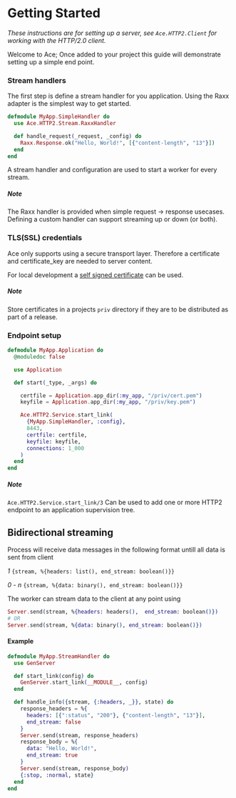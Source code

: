 # Getting Started

*These instructions are for setting up a server, see `Ace.HTTP2.Client` for working with the HTTP/2.0 client.*

Welcome to Ace;
Once added to your project this guide will demonstrate setting up a simple end point.

### Stream handlers

The first step is define a stream handler for you application.
Using the Raxx adapter is the simplest way to get started.

```elixir
defmodule MyApp.SimpleHandler do
  use Ace.HTTP2.Stream.RaxxHandler

  def handle_request(_request, _config) do
    Raxx.Response.ok("Hello, World!", [{"content-length", "13"}])
  end
end
```

A stream handler and configuration are used to start a worker for every stream.

##### Note

The Raxx handler is provided when simple request -> response usecases.
Defining a custom handler can support streaming up or down (or both).

### TLS(SSL) credentials

Ace only supports using a secure transport layer.
Therefore a certificate and certificate_key are needed to server content.

For local development a [self signed certificate](http://how2ssl.com/articles/openssl_commands_and_tips/) can be used.

##### Note

Store certificates in a projects `priv` directory if they are to be distributed as part of a release.

### Endpoint setup

```elixir
defmodule MyApp.Application do
  @moduledoc false

  use Application

  def start(_type, _args) do

    certfile = Application.app_dir(:my_app, "/priv/cert.pem")
    keyfile = Application.app_dir(:my_app, "/priv/key.pem")

    Ace.HTTP2.Service.start_link(
      {MyApp.SimpleHandler, :config},
      8443,
      certfile: certfile,
      keyfile: keyfile,
      connections: 1_000
    )
  end
end
```

##### Note

`Ace.HTTP2.Service.start_link/3` Can be used to add one or more HTTP2 endpoint to an application supervision tree.

## Bidirectional streaming

Process will receive data messages in the following format untill
all data is sent from client

*1*
`{stream, %{headers: list(), end_stream: boolean()}}`

*0 - n*
`{stream, %{data: binary(), end_stream: boolean()}}`

The worker can stream data to the client at any point using
```elixir
Server.send(stream, %{headers: headers(),  end_stream: boolean()})
# OR
Server.send(stream, %{data: binary(), end_stream: boolean()})
```

#### Example

```elixir
defmodule MyApp.StreamHandler do
  use GenServer

  def start_link(config) do
    GenServer.start_link(__MODULE__, config)
  end

  def handle_info({stream, {:headers, _}}, state) do
    response_headers = %{
      headers: [{":status", "200"}, {"content-length", "13"}],
      end_stream: false
    }
    Server.send(stream, response_headers)
    response_body = %{
      data: "Hello, World!",
      end_stream: true
    }
    Server.send(stream, response_body)
    {:stop, :normal, state}
  end
end
```
